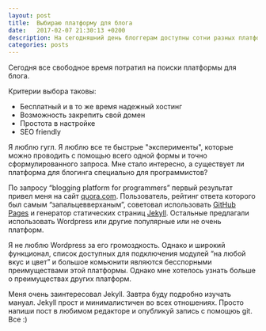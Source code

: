 ```yaml
---
layout: post
title:  Выбираю платформу для блога
date:   2017-02-07 21:30:13 +0200
description: На сегодняшний день блоггерам доступны сотни разных платформ и фреймворков. Как же все таки определиться и сделать правильный выбор?
categories: posts
---
```

Сегодня все свободное время потратил на поиски платформы для блога.

Критерии выбора таковы:

* Бесплатный и в то же время надежный хостинг
* Возможность закрепить свой домен
* Простота в настройке
* SEO friendly

Я люблю гугл. Я люблю все те быстрые "эксперименты", которые можно проводить с помощью всего одной формы и точно сформулированного запроса. Мне стало интересно, а существует ли платформа для блогинга специально для программистов?

По запросу “blogging platform for programmers” первый результат привел меня на сайт [quora.com](https://www.google.com.ua/url?sa=t&rct=j&q=&esrc=s&source=web&cd=1&cad=rja&uact=8&ved=0ahUKEwjf4rDJ3f7RAhUC8ywKHRpGA4YQFggnMAA&url=https%3A%2F%2Fwww.quora.com%2FWhats-the-best-blogging-platform-for-programmers&usg=AFQjCNHL8kF-pYwfH8uqLlLqIS3hU658dw&sig2=r-R9T7TJ4EBwK3hraWaS2Q). Пользователь, рейтинг ответа которого был самым “запальцевверханым”, советовал использовать [GitHub Pages](http://github.io) и генератор статических страниц [Jekyll](https://jekyllrb.com). Остальные предлагали использовать Wordpress или другие популярные или не очень платформ.

Я не люблю Wordpress за его громоздкость. Однако и широкий функционал, список доступных для подключения модулей “на любой вкус и цвет” и большое комьюнити являются бесспорными преимуществами этой платформы. Однако мне хотелось узнать больше о преимуществах других платформ.

Меня очень заинтересовал Jekyll. Завтра буду подробно изучать мануал. Jekyll прост и минималистичен во всех отношениях. Просто напиши пост в любимом редакторе и опубликуй запись с помощюь git. Все :)

